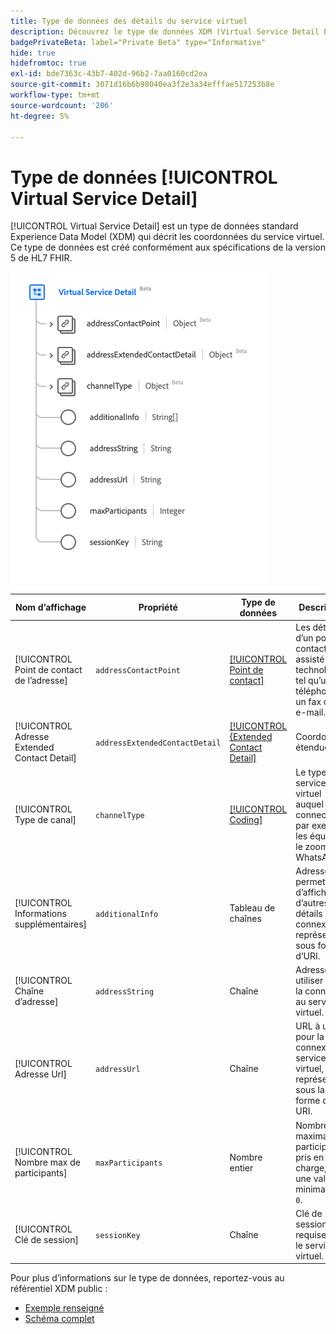 ```yaml
---
title: Type de données des détails du service virtuel
description: Découvrez le type de données XDM (Virtual Service Detail Experience Data Model).
badgePrivateBeta: label="Private Beta" type="Informative"
hide: true
hidefromtoc: true
exl-id: bde7363c-43b7-402d-96b2-7aa0160cd2ea
source-git-commit: 3071d16b6b98040ea3f2e3a34efffae517253b8e
workflow-type: tm+mt
source-wordcount: '206'
ht-degree: 5%

---
```


# Type de données [!UICONTROL Virtual Service Detail]

[!UICONTROL Virtual Service Detail] est un type de données standard Experience Data Model (XDM) qui décrit les coordonnées du service virtuel. Ce type de données est créé conformément aux spécifications de la version 5 de HL7 FHIR.

![Structure de type de données Détails du service virtuel](../../../images/healthcare/data-types/virtual-service-detail.png)

| Nom d’affichage | Propriété | Type de données | Description |
| --- | --- | --- | --- |
| [!UICONTROL Point de contact de l’adresse] | `addressContactPoint` | [[!UICONTROL Point de contact]](../data-types/contact-point.md) | Les détails d’un point de contact assisté par la technologie, tel qu’un téléphone, un fax ou un e-mail. |
| [!UICONTROL Adresse Extended Contact Detail] | `addressExtendedContactDetail` | [[!UICONTROL  {Extended Contact Detail]](../data-types/extended-contact-detail.md) | Coordonnées étendues. |
| [!UICONTROL Type de canal] | `channelType` | [[!UICONTROL Coding]](../data-types/coding.md) | Le type de service virtuel auquel se connecter, par exemple les équipes, le zoom ou WhatsApp. |
| [!UICONTROL Informations supplémentaires] | `additionalInfo` | Tableau de chaînes | Adresse permettant d’afficher d’autres détails de connexion, représentés sous forme d’URI. |
| [!UICONTROL Chaîne d’adresse] | `addressString` | Chaîne | Adresse à utiliser pour la connexion au service virtuel. |
| [!UICONTROL Adresse Url] | `addressUrl` | Chaîne | URL à utiliser pour la connexion au service virtuel, représenté sous la forme d’un URI. |
| [!UICONTROL Nombre max de participants] | `maxParticipants` | Nombre entier | Nombre maximal de participants pris en charge, avec une valeur minimale de `0`. |
| [!UICONTROL Clé de session] | `sessionKey` | Chaîne | Clé de session requise par le service virtuel. |

Pour plus d’informations sur le type de données, reportez-vous au référentiel XDM public :

* [Exemple renseigné](https://github.com/adobe/xdm/blob/master/extensions/industry/healthcare/fhir/datatypes/simplequantity.example.1.json)
* [Schéma complet](https://github.com/adobe/xdm/blob/master/extensions/industry/healthcare/fhir/datatypes/simplequantity.schema.json)
